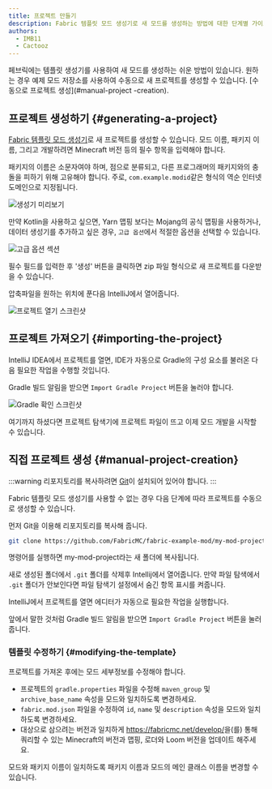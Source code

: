 ```yaml
---
title: 프로젝트 만들기
description: Fabric 템플릿 모드 생성기로 새 모드를 생성하는 방법에 대한 단계별 가이드입니다.
authors:
  - IMB11
  - Cactooz
---
```


페브릭에는 템플릿 생성기를 사용하여 새 모드를 생성하는 쉬운 방법이 있습니다. 원하는 경우 예제 모드 저장소를 사용하여 수동으로 새 프로젝트를 생성할 수 있습니다. [수동으로 프로젝트 생성](#manual-project -creation).

## 프로젝트 생성하기 {#generating-a-project}

[Fabric 템플릿 모드 생성기](https://fabricmc.net/develop/template/)로 새 프로젝트를 생성할 수 있습니다. 모드 이름, 패키지 이름, 그리고 개발하려면 Minecraft 버전 등의 필수 항목을 입력해야 합니다.

패키지의 이름은 소문자여야 하며, 점으로 분류되고, 다른 프로그래머의 패키지와의 충돌을 피하기 위해 고유해야 합니다. 주로, `com.example.modid`같은 형식의 역순 인터넷 도메인으로 지정됩니다.

![생성기 미리보기](/assets/develop/getting-started/template-generator.png)

만약 Kotlin을 사용하고 싶으면, Yarn 맵핑 보다는 Mojang의 공식 맵핑을 사용하거나, 데이터 생성기를 추가하고 싶은 경우, `고급 옵션`에서 적절한 옵션을 선택할 수 있습니다.

![고급 옵션 섹션](/assets/develop/getting-started/template-generator-advanced.png)

필수 필드를 입력한 후 '생성' 버튼을 클릭하면 zip 파일 형식으로 새 프로젝트를 다운받을 수 있습니다.

압축파일을 원하는 위치에 푼다음 IntelliJ에서 열어줍니다.

![프로젝트 열기 스크린샷](/assets/develop/getting-started/open-project.png)

## 프로젝트 가져오기 {#importing-the-project}

IntelliJ IDEA에서 프로젝트를 열면, IDE가 자동으로 Gradle의 구성 요소를 불러온 다음 필요한 작업을 수행할 것입니다.

Gradle 빌드 알림을 받으면 `Import Gradle Project` 버튼을 눌러야 합니다.

![Gradle 확인 스크린샷](/assets/develop/getting-started/gradle-prompt.png)

여기까지 하셨다면 프로젝트 탐색기에 프로젝트 파일이 뜨고 이제 모드 개발을 시작할 수 있습니다.

## 직접 프로젝트 생성 {#manual-project-creation}

:::warning
리포지토리를 복사하려면 [Git](https://git-scm.com/)이 설치되어 있어야 합니다.
:::

Fabric 템플릿 모드 생성기를 사용할 수 없는 경우 다음 단계에 따라 프로젝트를 수동으로 생성할 수 있습니다.

먼저 Git을 이용해 리포지토리를 복사해 줍니다.

```sh
git clone https://github.com/FabricMC/fabric-example-mod/my-mod-project
```

명령어를 실행하면 my-mod-project라는 새 폴더에 복사됩니다.

새로 생성된 폴더에서 `.git` 폴더를 삭제후 Intellij에서 열어줍니다. 만약 파일 탐색에서 `.git` 폴더가 안보인다면 파일 탐색기 설정에서 숨긴 항목 표시를 켜줍니다.

IntelliJ에서 프로젝트를 열면 에디터가 자동으로 필요한 작업을 실행합니다.

앞에서 말한 것처럼 Gradle 빌드 알림을 받으면 `Import Gradle Project` 버튼을 눌러줍니다.

### 템플릿 수정하기 {#modifying-the-template}

프로젝트를 가져온 후에는 모드 세부정보를 수정해야 합니다.

- 프로젝트의 `gradle.properties` 파일을 수정해 `maven_group` 및 `archive_base_name` 속성을 모드와 일치하도록 변경하세요.
- `fabric.mod.json` 파일을 수정하여 `id`, `name` 및 `description` 속성을 모드와 일치하도록 변경하세요.
- 대상으로 삼으려는 버전과 일치하게 <https://fabricmc.net/develop/>을(를) 통해 쿼리할 수 있는 Minecraft의 버전과 맵핑, 로더와 Loom 버전을 업데이트 해주세요.

모드와 패키지 이름이 일치하도록 패키지 이름과 모드의 메인 클래스 이름을 변경할 수 있습니다.
